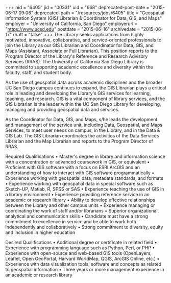+++
nid = "6405"
jid = "00331"
uid = "668"
deprecated-post-date = "2015-06-17 09:06"
deprecated-path = "/resources/jobs/6405"
title = "Geospatial Information System (GIS) Librarian & Coordinator for Data, GIS, and Maps"
employer = "University of California, San Diego"
employerurl = "https://www.ucsd.edu"
postdate = "2015-06-16"
archivedate = "2015-06-17"
draft = "false"
+++
The Library seeks applications from highly motivated, innovative,
collaborative, and service-oriented professionals to join the Library as
our GIS Librarian and Coordinator for Data, GIS, and Maps (Assistant,
Associate or Full Librarian). This position reports to the Program
Director of the Library's Reference and Research Advisory Services
(RRAS). The University of California San Diego Library is committed to
supporting academic excellence and diversity within the faculty, staff,
and student body.

As the use of geospatial data across academic disciplines and the
broader UC San Diego campus continues to expand, the GIS Librarian plays
a critical role in leading and developing the Library's GIS services
for learning, teaching, and research. GIS is a vital component of
library services, and the GIS Librarian is the leader within the UC San
Diego Library for developing, managing and providing geospatial data and
services.

As the Coordinator for Data, GIS, and Maps, s/he leads the development
and management of the service unit, including Data, Geospatial, and Maps
Services, to meet user needs on campus, in the Library, and in the Data
& GIS Lab. The GIS Librarian coordinates the activities of the Data
Services Librarian and the Map Librarian and reports to the Program
Director of RRAS.
  
Required Qualifications
• Master's degree in library and information science with a
concentration or advanced coursework in GIS, or equivalent
• Proficient with GIS software with a focus on ESRI ArcGIS and an
understanding of how to interact with GIS software programmatically
• Experience working with geospatial data, metadata standards, and
formats
• Experience working with geospatial data in special software such as
Sketch-UP, Matlab, R, SPSS or SAS
• Experience teaching the use of GIS in a library environment
• Experience providing reference service in an academic or research
library
• Ability to develop effective relationships between the Library and
other campus units
• Experience managing or coordinating the work of staff and/or
librarians
• Superior organizational, analytical and communication skills
• Candidate must have a strong commitment to excellence in service and
be able to work both independently and collaboratively
• Strong commitment to diversity, equity and inclusion in higher
education

Desired Qualifications
• Additional degree or certificate in related field
• Experience with programming language such as Python, Perl, or PHP
• Experience with open-source and web-based GIS tools (OpenLayers,
Leaflet, Open GeoPortal, Harvard WorldMap, QGIS, ArcGIS Online, etc.)
• Experience with data visualization tools, software and concepts as
related to geospatial information
• Three years or more management experience in an academic or research
library
